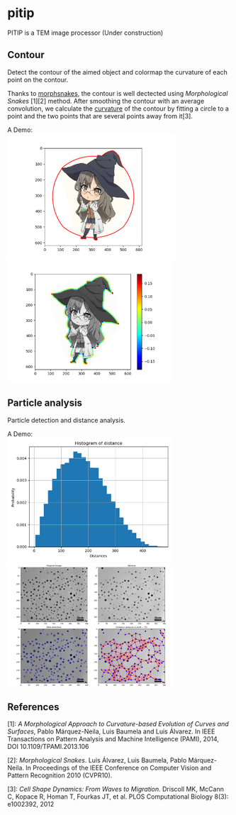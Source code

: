 # pitip

PITIP is a TEM image processor (Under construction)

## Contour

Detect the contour of the aimed object and colormap the curvature of each point on the contour.  

Thanks to [morphsnakes](https://github.com/pmneila/morphsnakes), the contour is well dectected using *Morphological Snakes* [1][2] method. After smoothing the contour with an average convolution, we calculate the [curvature](https://en.wikipedia.org/wiki/Curvature) of the contour by fitting a circle to a point and the two points that are several points away from it[3]. 

A Demo:  
<img src="/images/futaba_rio.gif" height="280">
<img src="/images/futaba_rio_cv.png" height="280">

## Particle analysis

Particle detection and distance analysis.

A Demo:  
<img src="/images/particles_distance.png" height="280">
<img src="/images/particles_analysis.png" height="280">

## References

[1]: *A Morphological Approach to Curvature-based Evolution of Curves and
    Surfaces*, Pablo Márquez-Neila, Luis Baumela and Luis Álvarez. In IEEE
    Transactions on Pattern Analysis and Machine Intelligence (PAMI),
    2014, DOI 10.1109/TPAMI.2013.106

[2]: *Morphological Snakes*. Luis Álvarez, Luis Baumela, Pablo Márquez-Neila.
   In Proceedings of the IEEE Conference on Computer Vision and Pattern Recognition 2010 (CVPR10).

[3]: *Cell Shape Dynamics: From Waves to Migration*. Driscoll MK, McCann C, Kopace R, Homan T, Fourkas JT, et al.
   PLOS Computational Biology 8(3): e1002392, 2012
